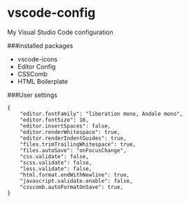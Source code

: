 # vscode-config
My Visual Studio Code configuration

###installed packages

- vscode-icons
- Editor Config
- CSSComb
- HTML Boilerplate

###User settings

	{
		"editor.fontFamily": "liberation mono, Andale mono",
		"editor.fontSize": 16,
		"editor.insertSpaces": false,
		"editor.renderWhitespace": true,
		"editor.renderIndentGuides": true,
		"files.trimTrailingWhitespace": true,
		"files.autoSave": "onFocusChange",
		"css.validate": false,
		"scss.validate": false,
		"less.validate": false,
		"html.format.endWithNewline": true,
		"javascript.validate.enable": false,
		"csscomb.autoFormatOnSave": true,
	}
